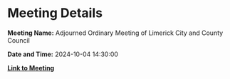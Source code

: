 # Meeting Details

**Meeting Name:** Adjourned Ordinary Meeting of Limerick City and County Council

**Date and Time:** 2024-10-04 14:30:00

**[Link to Meeting](https://www.limerick.ie/council/whats-on/adjourned-ordinary-meeting-of-limerick-city-and-county-council)**
